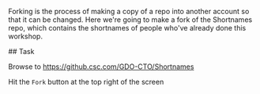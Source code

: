 Forking is the process of making a copy of a repo into another account so that it can be changed. Here we're going to make a fork of the Shortnames repo, which contains the shortnames of people who've already done this workshop.

## Task

Browse to https://github.csc.com/GDO-CTO/Shortnames

Hit the `Fork` button at the top right of the screen
